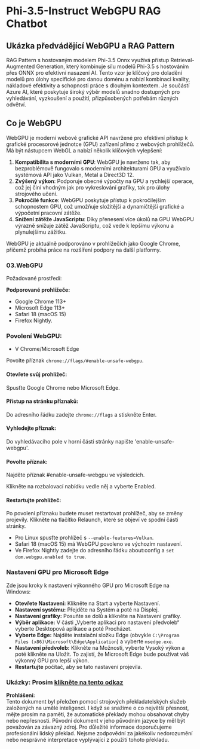 # Phi-3.5-Instruct WebGPU RAG Chatbot

## Ukázka předvádějící WebGPU a RAG Pattern

RAG Pattern s hostovaným modelem Phi-3.5 Onnx využívá přístup Retrieval-Augmented Generation, který kombinuje sílu modelů Phi-3.5 s hostováním přes ONNX pro efektivní nasazení AI. Tento vzor je klíčový pro doladění modelů pro úlohy specifické pro danou doménu a nabízí kombinaci kvality, nákladové efektivity a schopnosti práce s dlouhým kontextem. Je součástí Azure AI, které poskytuje široký výběr modelů snadno dostupných pro vyhledávání, vyzkoušení a použití, přizpůsobených potřebám různých odvětví.

## Co je WebGPU
WebGPU je moderní webové grafické API navržené pro efektivní přístup k grafické procesorové jednotce (GPU) zařízení přímo z webových prohlížečů. Má být nástupcem WebGL a nabízí několik klíčových vylepšení:

1. **Kompatibilita s moderními GPU**: WebGPU je navrženo tak, aby bezproblémově fungovalo s moderními architekturami GPU a využívalo systémová API jako Vulkan, Metal a Direct3D 12.
2. **Zvýšený výkon**: Podporuje obecné výpočty na GPU a rychlejší operace, což jej činí vhodným jak pro vykreslování grafiky, tak pro úlohy strojového učení.
3. **Pokročilé funkce**: WebGPU poskytuje přístup k pokročilejším schopnostem GPU, což umožňuje složitější a dynamičtější grafické a výpočetní pracovní zátěže.
4. **Snížení zátěže JavaScriptu**: Díky přenesení více úkolů na GPU WebGPU výrazně snižuje zátěž JavaScriptu, což vede k lepšímu výkonu a plynulejšímu zážitku.

WebGPU je aktuálně podporováno v prohlížečích jako Google Chrome, přičemž probíhá práce na rozšíření podpory na další platformy.

### 03.WebGPU
Požadované prostředí:

**Podporované prohlížeče:** 
- Google Chrome 113+
- Microsoft Edge 113+
- Safari 18 (macOS 15)
- Firefox Nightly.

### Povolení WebGPU:

- V Chrome/Microsoft Edge 

Povolte příznak `chrome://flags/#enable-unsafe-webgpu`.

#### Otevřete svůj prohlížeč:
Spusťte Google Chrome nebo Microsoft Edge.

#### Přístup na stránku příznaků:
Do adresního řádku zadejte `chrome://flags` a stiskněte Enter.

#### Vyhledejte příznak:
Do vyhledávacího pole v horní části stránky napište 'enable-unsafe-webgpu'.

#### Povolte příznak:
Najděte příznak #enable-unsafe-webgpu ve výsledcích.

Klikněte na rozbalovací nabídku vedle něj a vyberte Enabled.

#### Restartujte prohlížeč:

Po povolení příznaku budete muset restartovat prohlížeč, aby se změny projevily. Klikněte na tlačítko Relaunch, které se objeví ve spodní části stránky.

- Pro Linux spusťte prohlížeč s `--enable-features=Vulkan`.
- Safari 18 (macOS 15) má WebGPU povoleno ve výchozím nastavení.
- Ve Firefox Nightly zadejte do adresního řádku about:config a `set dom.webgpu.enabled to true`.

### Nastavení GPU pro Microsoft Edge 

Zde jsou kroky k nastavení výkonného GPU pro Microsoft Edge na Windows:

- **Otevřete Nastavení:** Klikněte na Start a vyberte Nastavení.
- **Nastavení systému:** Přejděte na Systém a poté na Displej.
- **Nastavení grafiky:** Posuňte se dolů a klikněte na Nastavení grafiky.
- **Výběr aplikace:** V části „Vyberte aplikaci pro nastavení předvoleb“ vyberte Desktopová aplikace a poté Procházet.
- **Vyberte Edge:** Najděte instalační složku Edge (obvykle `C:\Program Files (x86)\Microsoft\Edge\Application`) a vyberte `msedge.exe`.
- **Nastavení předvoleb:** Klikněte na Možnosti, vyberte Vysoký výkon a poté klikněte na Uložit.
To zajistí, že Microsoft Edge bude používat váš výkonný GPU pro lepší výkon.
- **Restartujte** počítač, aby se tato nastavení projevila.

### Ukázky: Prosím [klikněte na tento odkaz](https://github.com/microsoft/aitour-exploring-cutting-edge-models/tree/main/src/02.ONNXRuntime/01.WebGPUChatRAG)

**Prohlášení:**  
Tento dokument byl přeložen pomocí strojových překladatelských služeb založených na umělé inteligenci. I když se snažíme o co největší přesnost, mějte prosím na paměti, že automatické překlady mohou obsahovat chyby nebo nepřesnosti. Původní dokument v jeho původním jazyce by měl být považován za závazný zdroj. Pro důležité informace doporučujeme profesionální lidský překlad. Nejsme zodpovědní za jakékoliv nedorozumění nebo nesprávné interpretace vyplývající z použití tohoto překladu.